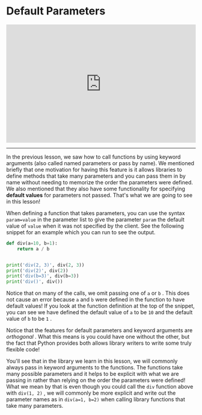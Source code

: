 # Default Parameters

<div style="position: relative; padding-bottom: 62.5%; height: 0;">
    <iframe src="https://www.loom.com/embed/f3ceb3d5100b4bbbabf4eb591c2a2b5f?sharedAppSource=personal_library" frameborder="0" webkitallowfullscreen mozallowfullscreen allowfullscreen style="position: absolute; top: 0; left: 0; width: 100%; height: 100%;"></iframe>
</div>

---

In the previous lesson, we saw how to call functions by using keyword arguments (also called named parameters or pass by name). We mentioned briefly that one motivation for having this feature is it allows libraries to define methods that take many parameters and you can pass them in by name without needing to memorize the order the parameters were defined. We also mentioned that they also have some functionality for specifying **default values** for parameters not passed. That's what we are going to see in this lesson!

When defining a function that takes parameters, you can use the syntax `param=value` in the parameter list to give the parameter `param` the default value of `value` when it was not specified by the client. See the following snippet for an example which you can run to see the output.

```python
def div(a=10, b=1):
    return a / b


print('div(2, 3)', div(2, 3))
print('div(2)', div(2))
print('div(b=3)', div(b=3))
print('div()', div())
```

Notice that on many of the calls, we omit passing one of `a` or `b` . This does not cause an error because `a` and `b` were defined in the function to have default values! If you look at the function definition at the top of the snippet, you can see we have defined the default value of `a` to be `10` and the default value of `b` to be `1` .

Notice that the features for default parameters and keyword arguments are _orthogonal_ . What this means is you could have one without the other, but the fact that Python provides both allows library writers to write some truly flexible code!

You'll see that in the library we learn in this lesson, we will commonly always pass in keyword arguments to the functions. The functions take many possible parameters and it helps to be explicit with what we are passing in rather than relying on the order the parameters were defined! What we mean by that is even though you could call the `div` function above with `div(1, 2)` , we will commonly be more explicit and write out the parameter names as in `div(a=1, b=2)` when calling library functions that take many parameters.
